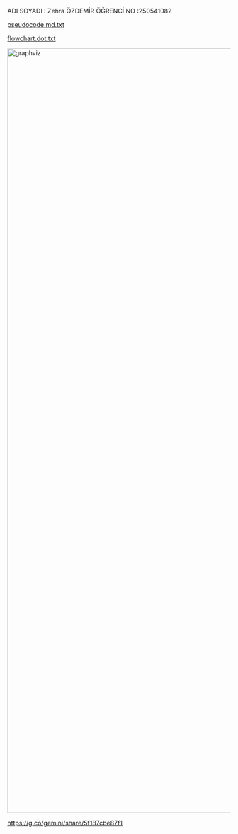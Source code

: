 ADI SOYADI : Zehra ÖZDEMİR 
ÖĞRENCİ NO :250541082

[pseudocode.md.txt](https://github.com/user-attachments/files/22927091/pseudocode.md.txt)

[flowchart.dot.txt](https://github.com/user-attachments/files/22927124/flowchart.dot.txt)

<img width="1350" height="1725" alt="graphviz" src="https://github.com/user-attachments/assets/cf1ead99-7f50-4b22-903c-cdf2a53d6867" />

https://g.co/gemini/share/5f187cbe87f1

